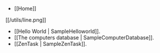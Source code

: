 - [[Home]]

[[/utils/line.png]]

- [[Hello World | SampleHelloworld]].
- [[The computers database | SampleComputerDatabase]].
- [[ZenTask | SampleZenTask]].